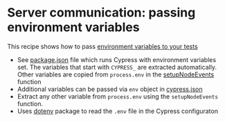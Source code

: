 # Server communication: passing environment variables

This recipe shows how to pass [environment variables to your tests](https://on.cypress.io/environment-variables)

- See [package.json](package.json) file which runs Cypress with environment variables set. The variables that start with `CYPRESS_` are extracted automatically. Other variables are copied from `process.env` in the [setupNodeEvents](cypress.config.js) function 
- Additional variables can be passed via `env` object in [cypress.json](cypress.json)
- Extract any other variable from `process.env` using the `setupNodeEvents` function.
- Uses [dotenv](https://github.com/motdotla/dotenv#readme) package to read the `.env` file in the Cypress configuraton
